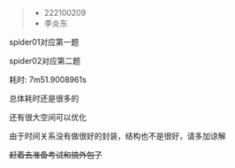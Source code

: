 > * 222100209
> * 李炎东

spider01对应第一题

spider02对应第二题

耗时:  7m51.9008961s

总体耗时还是很多的

还有很大空间可以优化

由于时间关系没有做很好的封装，结构也不是很好，请多加谅解

~~赶着去准备考试和搞外包了~~